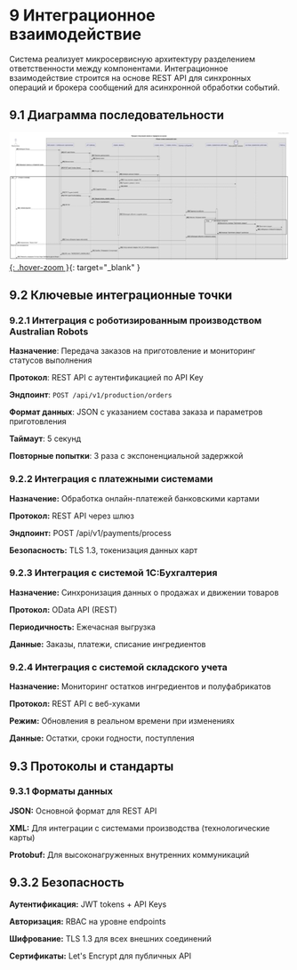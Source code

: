 # 9	Интеграционное взаимодействие
Система реализует микросервисную архитектуру разделением ответственности между компонентами. Интеграционное взаимодействие строится на основе REST API для синхронных операций и брокера сообщений для асинхронной обработки событий.
## 9.1	Диаграмма последовательности

[![Оформление заказа через приложение](diagrams/sequence_diagram.jpg){: .hover-zoom }](diagrams/sequence_diagram.jpg){: target="_blank" }

<style>
.hover-zoom {
    max-width: 100%;
    max-height: 600px;
    cursor: zoom-in;
    border: 2px solid #ccc;
    padding: 20px;
    object-fit: contain;
    display: block;
    margin: 25px auto;
    transition: transform 0.5s ease;
}

.hover-zoom:hover {
    transform: scale(1.8);
    z-index: 100;
    position: relative;
}
</style>


## 9.2 Ключевые интеграционные точки

### 9.2.1 Интеграция с роботизированным производством Australian Robots

**Назначение**: Передача заказов на приготовление и мониторинг статусов выполнения

**Протокол**: REST API с аутентификацией по API Key

**Эндпоинт**: `POST /api/v1/production/orders`

**Формат данных**: JSON с указанием состава заказа и параметров приготовления

**Таймаут**: 5 секунд

**Повторные попытки**: 3 раза с экспоненциальной задержкой

### 9.2.2 Интеграция с платежными системами
**Назначение:** Обработка онлайн-платежей банковскими картами

**Протокол:** REST API через шлюз 

**Эндпоинт:** POST /api/v1/payments/process

**Безопасность:** TLS 1.3, токенизация данных карт

### 9.2.3 Интеграция с системой 1С:Бухгалтерия
**Назначение:** Синхронизация данных о продажах и движении товаров

**Протокол:** OData API (REST)

**Периодичность:** Ежечасная выгрузка

**Данные:** Заказы, платежи, списание ингредиентов

### 9.2.4 Интеграция с системой складского учета
**Назначение:** Мониторинг остатков ингредиентов и полуфабрикатов

**Протокол:** REST API с веб-хуками

**Режим:** Обновления в реальном времени при изменениях

**Данные:** Остатки, сроки годности, поступления

## 9.3 Протоколы и стандарты

### 9.3.1 Форматы данных

**JSON:** Основной формат для REST API

**XML:** Для интеграции с системами производства (технологические карты)

**Protobuf:** Для высоконагруженных внутренних коммуникаций

## 9.3.2 Безопасность

**Аутентификация:** JWT tokens + API Keys

**Авторизация:** RBAC на уровне endpoints

**Шифрование:** TLS 1.3 для всех внешних соединений

**Сертификаты:** Let's Encrypt для публичных API
